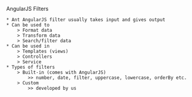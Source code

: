 AngularJS Filters

    * Ant AngularJS filter usually takes input and gives output
    * Can be used to
        > Format data
        > Transform data
        > Search/filter data
    * Can be used in
        > Templates (views)
        > Controllers
        > Service
    * Types of filters
        > Built-in (comes with AngularJS)
            >> number, date, filter, uppercase, lowercase, orderBy etc.
        > Custom
            >> developed by us

